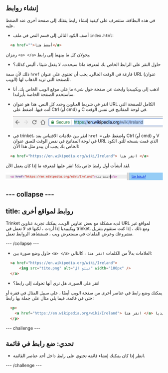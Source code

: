 ## إنشاء روابط

في هذه البطاقة، ستتعرف على كيفية إنشاء رابط ينقلك إلى صفحة أخرى عند الضغط عليه.

- أضف الكود التالي إلى قسم النص في ملف `index.html`:

```html
  <a href="">أضغط هنا</a>
```

رمزان `<a> </a>` يحولان كل ما بينهما إلى رابط.

- حاول النقر على الرابط الخاص بك لمعرفة ماذا سيحدث. لا يفعل شيئا ، أليس كذلك؟

ذلك لأن سمة `href` فارغة في الوقت الحالي. يجب أن تحتوي على عنوان URL (عنوان الويب) للصفحة التي تريد الذهاب لها.

- اذهب إلى ويكيبيديا وابحث عن صفحة حول شيء ما على موقع الويب الخاص بك. أنا سأستخدم الصفحة الخاصة بأيرلندا.

- انقر في شريط العناوين وحدد كل النص. هذا هو عنوان URL الكامل للصفحة التي أنت فيها. اضغط على <kdb>Ctrl</kdb> (أو <kdb>cmd</kdb>) و <kdb>C</kdb> في لوحة المفاتيح في نفس الوقت.
    
    ![عنوان URL في شريط العنوان](images/AddressBarURL.png)

- في trinket، انقر بين علامات الاقتباس بعد `href =` واضغط على <kdb>Ctrl</kdb> (أو <kdb>cmd</kdb>) و <kdb>V</kdb> في لوحة المفاتيح في نفس الوقت للصق عنوان URL الذي قمت بنسخه للتو. الكود الخاص بك يجب أن يبدو مثل هذا الآن:

```html
  <a href="https://en.wikipedia.org/wiki/Ireland"> انقر هنا </a>
```

لقد أنشأت أول رابط خاص بك! انقر عليها لمعرفة ما إذا كان يعمل الآن.

![رمز الرابط](images/egLinkTagWithURL.png)

--- collapse ---
---
title: روابط لمواقع أخرى
---

Trinket لديه مشكلة مع بعض عناوين الويب. يمكنك تجربة عناوين URL لمواقع غير ويكيبيديا إذا أردت ، لكنها قد لا تعمل في trinket. ومع ذلك ، إذا كنت ستقوم بتنزيل مشروعك وعرض الملفات في مستعرض ويب ، فستشاهد الروابط تعمل.

--- /collapse ---

- حاول وضع صورة بين `<a> </a>` العلامات بدلاً من الكلمات `انقر هنا` ، كالتالي:

```html
  <a href="https://en.wikipedia.org/wiki/Ireland">
      <img src="tito.png" alt="تيتو ال" width="100px" />
  </a>
```

- انقر على الصورة. هل ترى أنها تحولت إلى رابط؟

يمكنك وضع رابط في عناصر أخرى من صفحة الويب أيضًا ، على سبيل المثال في فقرة أو حتى في قائمة. فيما يلي مثال على جملة بها رابط:

```html
  <p>
    <a href="https://en.wikipedia.org/wiki/Ireland"> انقر هنا </a> لقراءة صفحة ويكيبيديا!
  </p>
```

--- challenge ---

## تحدي: ضع رابط في قائمة

- انظر إذا كان يمكنك إنشاء قائمة تحتوي على رابط داخل أحد عناصر القائمة.

--- /challenge ---